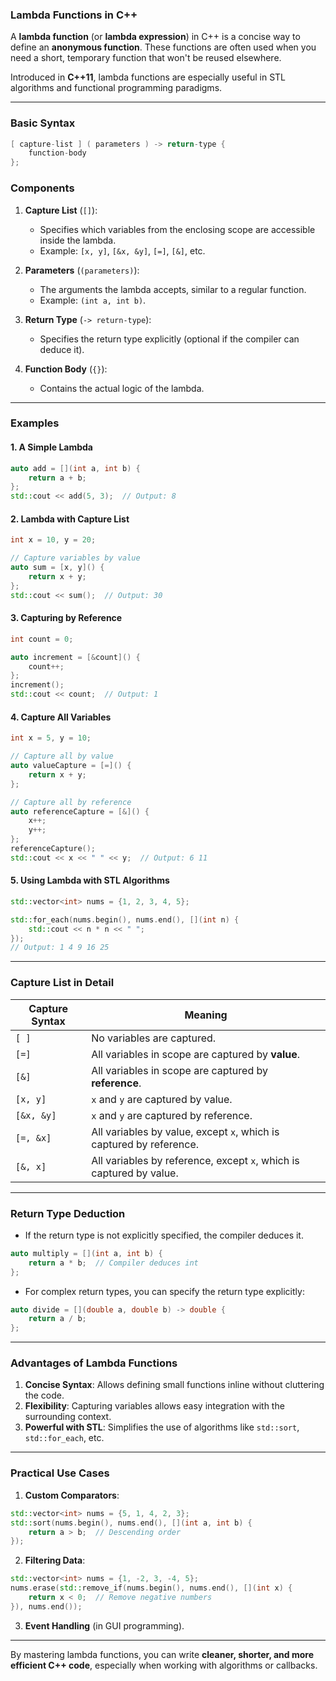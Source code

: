 ### **Lambda Functions in C++**

A **lambda function** (or **lambda expression**) in C++ is a concise way to define an **anonymous function**. These functions are often used when you need a short, temporary function that won't be reused elsewhere.

Introduced in **C++11**, lambda functions are especially useful in STL algorithms and functional programming paradigms.

---

### **Basic Syntax**
```cpp
[ capture-list ] ( parameters ) -> return-type {
    function-body
};
```

### **Components**
1. **Capture List** (`[]`):
   - Specifies which variables from the enclosing scope are accessible inside the lambda.
   - Example: `[x, y]`, `[&x, &y]`, `[=]`, `[&]`, etc.
   
2. **Parameters** (`(parameters)`):
   - The arguments the lambda accepts, similar to a regular function.
   - Example: `(int a, int b)`.

3. **Return Type** (`-> return-type`):
   - Specifies the return type explicitly (optional if the compiler can deduce it).

4. **Function Body** (`{}`):
   - Contains the actual logic of the lambda.

---

### **Examples**

#### **1. A Simple Lambda**
```cpp
auto add = [](int a, int b) {
    return a + b;
};
std::cout << add(5, 3);  // Output: 8
```

#### **2. Lambda with Capture List**
```cpp
int x = 10, y = 20;

// Capture variables by value
auto sum = [x, y]() {
    return x + y;
};
std::cout << sum();  // Output: 30
```

#### **3. Capturing by Reference**
```cpp
int count = 0;

auto increment = [&count]() {
    count++;
};
increment();
std::cout << count;  // Output: 1
```

#### **4. Capture All Variables**
```cpp
int x = 5, y = 10;

// Capture all by value
auto valueCapture = [=]() {
    return x + y;
};

// Capture all by reference
auto referenceCapture = [&]() {
    x++;
    y++;
};
referenceCapture();
std::cout << x << " " << y;  // Output: 6 11
```

#### **5. Using Lambda with STL Algorithms**
```cpp
std::vector<int> nums = {1, 2, 3, 4, 5};

std::for_each(nums.begin(), nums.end(), [](int n) {
    std::cout << n * n << " ";
}); 
// Output: 1 4 9 16 25
```

---

### **Capture List in Detail**

| Capture Syntax       | Meaning                                                       |
|-----------------------|---------------------------------------------------------------|
| `[ ]`                | No variables are captured.                                    |
| `[=]`                | All variables in scope are captured by **value**.             |
| `[&]`                | All variables in scope are captured by **reference**.         |
| `[x, y]`             | `x` and `y` are captured by value.                            |
| `[&x, &y]`           | `x` and `y` are captured by reference.                        |
| `[=, &x]`            | All variables by value, except `x`, which is captured by reference. |
| `[&, x]`             | All variables by reference, except `x`, which is captured by value. |

---

### **Return Type Deduction**
- If the return type is not explicitly specified, the compiler deduces it.
```cpp
auto multiply = [](int a, int b) { 
    return a * b;  // Compiler deduces int
};
```
- For complex return types, you can specify the return type explicitly:
```cpp
auto divide = [](double a, double b) -> double {
    return a / b;
};
```

---

### **Advantages of Lambda Functions**
1. **Concise Syntax**: Allows defining small functions inline without cluttering the code.
2. **Flexibility**: Capturing variables allows easy integration with the surrounding context.
3. **Powerful with STL**: Simplifies the use of algorithms like `std::sort`, `std::for_each`, etc.

---

### **Practical Use Cases**
1. **Custom Comparators**:
```cpp
std::vector<int> nums = {5, 1, 4, 2, 3};
std::sort(nums.begin(), nums.end(), [](int a, int b) {
    return a > b;  // Descending order
});
```

2. **Filtering Data**:
```cpp
std::vector<int> nums = {1, -2, 3, -4, 5};
nums.erase(std::remove_if(nums.begin(), nums.end(), [](int x) {
    return x < 0;  // Remove negative numbers
}), nums.end());
```

3. **Event Handling** (in GUI programming).

---

By mastering lambda functions, you can write **cleaner, shorter, and more efficient C++ code**, especially when working with algorithms or callbacks.